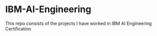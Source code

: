 # IBM-AI-Engineering
This repo consists of the projects I have worked in IBM AI Engineering Certification
